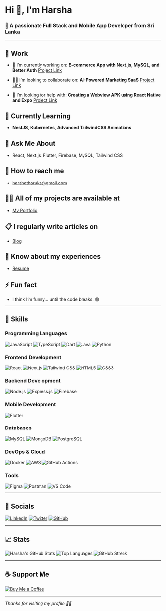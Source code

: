 # Hi 👋, I'm Harsha

### 🌟 A passionate Full Stack and Mobile App Developer from Sri Lanka

---

## 🏢 Work

* 🔭 I’m currently working on: **E-commerce App with Next.js, MySQL, and Better Auth**
  [Project Link](https://your-project-link.com)

* 👯‍♂️ I’m looking to collaborate on: **AI-Powered Marketing SaaS**
  [Project Link](https://collab-project-link.com)

* 🤞 I’m looking for help with: **Creating a Webview APK using React Native and Expo**
  [Project Link](https://webview-project-link.com)

## 🌱 Currently Learning

* **NestJS**, **Kubernetes**, **Advanced TailwindCSS Animations**

## 💬 Ask Me About

* React, Next.js, Flutter, Firebase, MySQL, Tailwind CSS

## 📧 How to reach me

* [harshatharuka@gmail.com](mailto:harshatharuka@gmail.com)

## 👨‍💼 All of my projects are available at

* [My Portfolio](https://your-portfolio-link.com)

## 📋 I regularly write articles on

* [Blog](https://your-blog-link.com)

## 📄 Know about my experiences

* [Resume](https://your-resume-link.com)

## ⚡ Fun fact

* I think I’m funny... until the code breaks. 😅

---

## 🔧 Skills

### Programming Languages

![JavaScript](https://img.shields.io/badge/-JavaScript-black?style=flat-square\&logo=javascript)
![TypeScript](https://img.shields.io/badge/-TypeScript-007acc?style=flat-square\&logo=typescript)
![Dart](https://img.shields.io/badge/-Dart-0175C2?style=flat-square\&logo=dart)
![Java](https://img.shields.io/badge/-Java-007396?style=flat-square\&logo=java)
![Python](https://img.shields.io/badge/-Python-3776AB?style=flat-square\&logo=python)

### Frontend Development

![React](https://img.shields.io/badge/-React-black?style=flat-square\&logo=react)
![Next.js](https://img.shields.io/badge/-Next.js-black?style=flat-square\&logo=next.js)
![Tailwind CSS](https://img.shields.io/badge/-Tailwind%20CSS-38B2AC?style=flat-square\&logo=tailwind-css)
![HTML5](https://img.shields.io/badge/-HTML5-E34F26?style=flat-square\&logo=html5)
![CSS3](https://img.shields.io/badge/-CSS3-1572B6?style=flat-square\&logo=css3)

### Backend Development

![Node.js](https://img.shields.io/badge/-Node.js-black?style=flat-square\&logo=node.js)
![Express.js](https://img.shields.io/badge/-Express.js-000000?style=flat-square\&logo=express)
![Firebase](https://img.shields.io/badge/-Firebase-FFCA28?style=flat-square\&logo=firebase)

### Mobile Development

![Flutter](https://img.shields.io/badge/-Flutter-02569B?style=flat-square\&logo=flutter)

### Databases

![MySQL](https://img.shields.io/badge/-MySQL-4479A1?style=flat-square\&logo=mysql)
![MongoDB](https://img.shields.io/badge/-MongoDB-4DB33D?style=flat-square\&logo=mongodb)
![PostgreSQL](https://img.shields.io/badge/-PostgreSQL-336791?style=flat-square\&logo=postgresql)

### DevOps & Cloud

![Docker](https://img.shields.io/badge/-Docker-2496ED?style=flat-square\&logo=docker)
![AWS](https://img.shields.io/badge/-AWS-232F3E?style=flat-square\&logo=amazon-aws)
![GitHub Actions](https://img.shields.io/badge/-GitHub%20Actions-2088FF?style=flat-square\&logo=github-actions)

### Tools

![Figma](https://img.shields.io/badge/-Figma-F24E1E?style=flat-square\&logo=figma)
![Postman](https://img.shields.io/badge/-Postman-FF6C37?style=flat-square\&logo=postman)
![VS Code](https://img.shields.io/badge/-VS%20Code-007ACC?style=flat-square\&logo=visual-studio-code)

---

## 📲 Socials

[![LinkedIn](https://img.shields.io/badge/-LinkedIn-0A66C2?style=flat-square\&logo=linkedin\&logoColor=white)](https://linkedin.com/in/yourusername)
[![Twitter](https://img.shields.io/badge/-Twitter-1DA1F2?style=flat-square\&logo=twitter\&logoColor=white)](https://twitter.com/yourusername)
[![GitHub](https://img.shields.io/badge/-GitHub-181717?style=flat-square\&logo=github)](https://github.com/yourusername)

---

## 📈 Stats

![Harsha's GitHub Stats](https://github-readme-stats.vercel.app/api?username=HTsandaruvan\&show_icons=true\&theme=radical)
![Top Languages](https://github-readme-stats.vercel.app/api/top-langs/?username=HTsandaruvan\&layout=compact\&theme=radical)
![GitHub Streak](https://github-readme-streak-stats.herokuapp.com/?user=HTsandaruvan&theme=radical)

---

## ☕ Support Me

[![Buy Me a Coffee](https://img.shields.io/badge/-Buy%20Me%20a%20Coffee-FF813F?style=flat-square\&logo=buy-me-a-coffee\&logoColor=white)](https://buymeacoffee.com/yourusername)

---

*Thanks for visiting my profile 🙏🏼*

<!-- Feel free to replace links, usernames, or sections as needed! -->
